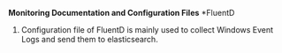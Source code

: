 **Monitoring Documentation and Configuration Files**
*FluentD
1. Configuration file of FluentD is mainly used to collect Windows Event Logs and send them to elasticsearch.
